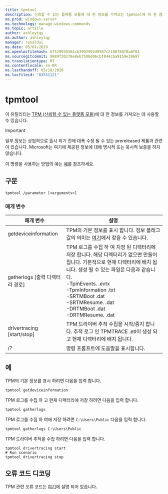 ```yaml
---
title: tpmtool
description: 신뢰할 수 있는 플랫폼 모듈에 대 한 정보를 가져오는 tpmtool에 대 한 참조 항목입니다.
ms.prod: windows-server
ms.technology: manage-windows-commands
ms.topic: article
author: ashleytqy
ms.author: ashleytqy
manager: ronaldai
ms.date: 05/07/2019
ms.openlocfilehash: 6f529939304cb3992992d9587c2180f80f8a0f01
ms.sourcegitcommit: 9889f20270e8eb7508d06cbf844cba9159e39697
ms.translationtype: MT
ms.contentlocale: ko-KR
ms.lasthandoff: 05/18/2020
ms.locfileid: "83551121"
---
```

# <a name="tpmtool"></a>tpmtool

이 유틸리티는 [TPM (신뢰할 수 있는 플랫폼 모듈)](https://docs.microsoft.com/windows/security/information-protection/tpm/trusted-platform-module-overview)에 대 한 정보를 가져오는 데 사용할 수 있습니다.

>[!IMPORTANT]
>일부 정보는 상업적으로 출시 되기 전에 대폭 수정 될 수 있는 prereleased 제품과 관련이 있습니다. Microsoft는 여기에 제공된 정보에 대해 명시적 또는 묵시적 보증을 하지 않습니다.

이 명령을 사용하는 방법의 예는 [예](#tpmtool_examples)를 참조하세요.

## <a name="syntax"></a>구문

```
tpmtool /parameter [<arguments>]
```
### <a name="parameters"></a>매개 변수

|매개 변수|설명|
|---------|-----------|
|getdeviceinformation|TPM의 기본 정보를 표시 합니다. 정보 플래그 값의 의미는 [여기](https://docs.microsoft.com/windows/desktop/SecProv/win32-tpm-isreadyinformation#parameters)에서 찾을 수 있습니다.|
|gatherlogs [출력 디렉터리 경로]|TPM 로그를 수집 하 여 지정 된 디렉터리에 저장 합니다. 해당 디렉터리가 없으면 만들어집니다. 기본적으로 현재 디렉터리에 배치 됩니다. 생성 될 수 있는 파일은 다음과 같습니다. </br>-TpmEvents. .evtx</br>-TpmInformation .txt</br>-SRTMBoot .dat</br>-SRTMResume. .dat</br>-DRTMBoot .dat</br>-DRTMResume. .dat</br>|
|drivertracing [start/stop]|TPM 드라이버 추적 수집을 시작/중지 합니다. 추적 로그 인 TPMTRACE .etl이 생성 되 고 현재 디렉터리에 배치 됩니다.|
|/?|명령 프롬프트에 도움말을 표시합니다.|

## <a name="examples"></a><a name=tpmtool_examples></a>예

TPM의 기본 정보를 표시 하려면 다음을 입력 합니다.
```
tpmtool getdeviceinformation
```
TPM 로그를 수집 하 고 현재 디렉터리에 저장 하려면 다음을 입력 합니다.
```
tpmtool gatherlogs
```
TPM 로그를 수집 하 여에 저장 하려면 `C:\Users\Public` 다음을 입력 합니다.
```
tpmtool gatherlogs C:\Users\Public
```
TPM 드라이버 추적을 수집 하려면 다음을 입력 합니다.
```
tpmtool drivertracing start
# Run scenario
tpmtool drivertracing stop
```

## <a name="decoding-error-codes"></a>오류 코드 디코딩

TPM 관련 오류 코드는 [여기](https://docs.microsoft.com/windows/desktop/com/com-error-codes-6)에 설명 되어 있습니다.
